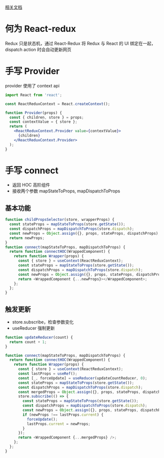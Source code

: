 [相关文档](https://juejin.cn/post/6847902222756347911)

# 何为 React-redux

Redux 只是状态机，通过 React-Redux 将 Redux 与 React 的 UI 绑定在一起，dispatch action 时会自动更新网页

# 手写 Provider

provider 使用了 context api

```jsx
import React from 'react';

const ReactReduxContext = React.createContext();

function Provider(props) {
  const { children, store } = props;
  const contextValue = { store };
  return (
    <ReactReduxContext.Provider value={contextValue}>
      {children}
    </ReactReduxContext.Provider>
  );
}
```

# 手写 connect

- 返回 HOC 高阶组件
- 接收两个参数 mapStateToProps, mapDispatchToProps

## 基本功能

```js
function childPropsSelector(store, wrapperProps) {
  const stateProps = mapStateToProps(store.getState());
  const dispatchProps = mapDispatchToProps(store.dispatch);
  const newProps = Object.assign({}, props, stateProps, dispatchProps);
  return newProps;
}
function connect(mapStateToProps, mapDispatchToProps) {
  return function connectHOC(WrappedComponent) {
    return function Wrapper(props) {
      const { store } = useContext(ReactReduxContext);
      const stateProps = mapStateToProps(store.getState());
      const dispatchProps = mapDispatchToProps(store.dispatch);
      const newProps = Object.assign({}, props, stateProps, dispatchProps);
      return <WrappedComponent {...newProps}></WrappedComponent>;
    };
  };
}
```

## 触发更新

- store.subscribe，检查参数变化
- useReducer 强制更新

```js
function updateReducer(count) {
  return count + 1;
}

function connect(mapStateToProps, mapDispatchToProps) {
  return function connectHOC(WrappedComponent) {
    return function Wrapper(props) {
      const { store } = useContext(ReactReduxContext);
      const lastProps = useRef();
      const [_, forceUpdate] = useReducer(updateCountReducer, 0);
      const stateProps = mapStateToProps(store.getState());
      const dispatchProps = mapDispatchToProps(store.dispatch);
      const mergedProps = Object.assign({}, props, stateProps, dispatchProps);
      store.subscribe(() => {
        const stateProps = mapStateToProps(store.getState());
        const dispatchProps = mapDispatchToProps(store.dispatch);
        const newProps = Object.assign({}, props, stateProps, dispatchProps);
        if (newProps !== lastProps.current) {
          forceUpdate();
          lastProps.current = newProps;
        }
      });
      return <WrappedComponent {...mergedProps} />;
    };
  };
}
```
